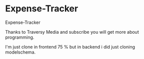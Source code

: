 # Expense-Tracker
Expense-Tracker

Thanks to Traversy Media and subscribe you will get more about programming.

I'm just clone in frontend 75 % but in backend i did just cloning modelschema.
